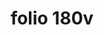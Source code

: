 ---
layout: edition
title: folio 180v
manuscript: Turin, Biblioteca Nazionale, MS N.III.19
sigla: T
iip: t180v.tif
milestone: 360
---